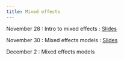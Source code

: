 ```yaml
---
title: Mixed effects
---
```


November 28
: Intro to mixed effects
  : [Slides](https://sta712-f22.github.io/slides/lecture_37.pdf)
      
November 30
:  Mixed effects models
  : [Slides](https://sta712-f22.github.io/slides/lecture_38.pdf)
    
December 2
: Mixed effects models